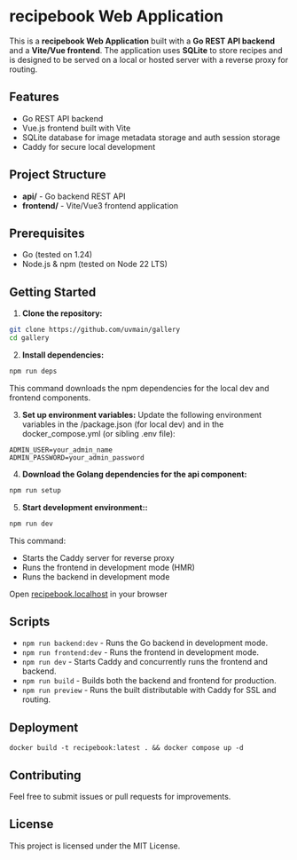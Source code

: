 # recipebook Web Application

This is a **recipebook Web Application** built with a **Go REST API backend** and a **Vite/Vue frontend**. The application uses **SQLite** to store recipes and is designed to be served on a local or hosted server with a reverse proxy for routing.

## Features

- Go REST API backend
- Vue.js frontend built with Vite
- SQLite database for image metadata storage and auth session storage
- Caddy for secure local development

## Project Structure

- **api/** - Go backend REST API
- **frontend/** - Vite/Vue3 frontend application

## Prerequisites

- Go (tested on 1.24)
- Node.js & npm (tested on Node 22 LTS)

## Getting Started

1. **Clone the repository:**

```bash
git clone https://github.com/uvmain/gallery
cd gallery
```

2. **Install dependencies:**
```bash
npm run deps
```
This command downloads the npm dependencies for the local dev and frontend components.

3. **Set up environment variables:**
Update the following environment variables in the /package.json (for local dev) and in the docker_compose.yml (or sibling .env file):
```plaintext
ADMIN_USER=your_admin_name
ADMIN_PASSWORD=your_admin_password
```

4. **Download the Golang dependencies for the api component:**
```bash
npm run setup
```

5. **Start development environment::**
```bash
npm run dev
```
This command:
- Starts the Caddy server for reverse proxy
- Runs the frontend in development mode (HMR)
- Runs the backend in development mode

Open [recipebook.localhost](https://[recipebook.localhost) in your browser

## Scripts

- `npm run backend:dev` - Runs the Go backend in development mode.
- `npm run frontend:dev` - Runs the frontend in development mode.
- `npm run dev` - Starts Caddy and concurrently runs the frontend and backend.
- `npm run build` - Builds both the backend and frontend for production.
- `npm run preview` - Runs the built distributable with Caddy for SSL and routing.

## Deployment

```
docker build -t recipebook:latest . && docker compose up -d
```

## Contributing

Feel free to submit issues or pull requests for improvements.

## License

This project is licensed under the MIT License.